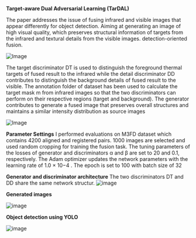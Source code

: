 **Target-aware Dual Adversarial Learning (TarDAL)**

The paper addresses the issue of fusing infrared and visible images that appear differently for object detection. Aiming at generating an image of high visual quality, which preserves structural information of targets from the infrared and textural details from the visible images. detection-oriented fusion.

![Image](https://user-images.githubusercontent.com/117992631/219347521-ee15413c-4f02-4d37-89b1-d2e5c1244ea0.png)

The target discriminator DT is used to distinguish the foreground thermal targets of fused result to the infrared while the detail discriminator DD contributes to distinguish the background details of fused result to the visible.
The annotation folder of dataset has been used to calculate the target mask m from infrared images so that the two discriminators can perform on their respective regions (target and background).
The generator contributes to generate a fused image that preserves overall structures and maintains a similar intensity distribution as source images



![Image](https://user-images.githubusercontent.com/117992631/219347606-0c04c785-154e-440e-8407-d5df4a7a95d6.png)

**Parameter Settings**
I performed evaluations on M3FD dataset which contains 4200 aligned and registered pairs.
1000 images are selected and used random cropping for training the fusion task. The tuning parameters of the losses of generator and discriminators α and β are set to 20 and 0.1, respectively. The Adam optimizer updates the network parameters with the learning rate of 1.0 × 10−4 . The epoch is set to 100 with batch size of 32

**Generator and discriminator architecture**
The two discriminators DT and DD share the same network structur.
![image](https://user-images.githubusercontent.com/117992631/219350441-a0b210e4-ebc0-4b7e-9080-ec5e6fc72b87.png)

**Generated images**

![image](https://user-images.githubusercontent.com/117992631/219350518-8c610d84-c94a-44c8-843e-17dc696cf3c5.png)

**Object detection using YOLO**

![image](https://user-images.githubusercontent.com/117992631/219350625-86c92480-3673-46fa-8a93-f897b70bf884.png)

